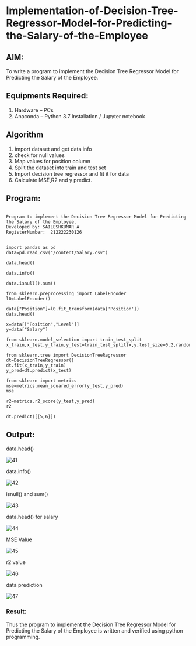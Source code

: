 # Implementation-of-Decision-Tree-Regressor-Model-for-Predicting-the-Salary-of-the-Employee

## AIM:
To write a program to implement the Decision Tree Regressor Model for Predicting the Salary of the Employee.

## Equipments Required:
1. Hardware – PCs
2. Anaconda – Python 3.7 Installation / Jupyter notebook

## Algorithm
1. import dataset and get data info
2. check for null values
3. Map values for position column
4. Split the dataset into train and test set
5. Import decision tree regressor and fit it for data 
6. Calculate MSE,R2 and y predict.

## Program:
```

Program to implement the Decision Tree Regressor Model for Predicting the Salary of the Employee.
Developed by: SAILESHKUMAR A
RegisterNumber:  212222230126


import pandas as pd
data=pd.read_csv("/content/Salary.csv")

data.head()

data.info()

data.isnull().sum()

from sklearn.preprocessing import LabelEncoder
l0=LabelEncoder()

data["Position"]=l0.fit_transform(data['Position'])
data.head()

x=data[["Position","Level"]]
y=data["Salary"]

from sklearn.model_selection import train_test_split
x_train,x_test,y_train,y_test=train_test_split(x,y,test_size=0.2,random_state=2)

from sklearn.tree import DecisionTreeRegressor
dt=DecisionTreeRegressor()
dt.fit(x_train,y_train)
y_pred=dt.predict(x_test)

from sklearn import metrics
mse=metrics.mean_squared_error(y_test,y_pred)
mse

r2=metrics.r2_score(y_test,y_pred)
r2

dt.predict([[5,6]])
```

## Output:

data.head()

![41](https://github.com/hariprasath5106/Implementation-of-Decision-Tree-Regressor-Model-for-Predicting-the-Salary-of-the-Employee/assets/111515488/919484c4-ae07-4355-aa0f-24a5682ac59c)


data.info()

![42](https://github.com/hariprasath5106/Implementation-of-Decision-Tree-Regressor-Model-for-Predicting-the-Salary-of-the-Employee/assets/111515488/f5bad7e0-46c5-4dc2-9926-9b21e2cee7dd)


isnull() and sum()

![43](https://github.com/hariprasath5106/Implementation-of-Decision-Tree-Regressor-Model-for-Predicting-the-Salary-of-the-Employee/assets/111515488/09ff361e-8ea5-4863-820d-55905532b50b)


data.head() for salary

![44](https://github.com/hariprasath5106/Implementation-of-Decision-Tree-Regressor-Model-for-Predicting-the-Salary-of-the-Employee/assets/111515488/7c49a096-ada0-42be-a306-90954f7e9549)


MSE Value

![45](https://github.com/hariprasath5106/Implementation-of-Decision-Tree-Regressor-Model-for-Predicting-the-Salary-of-the-Employee/assets/111515488/37a9f831-3d46-4f02-bdee-dfd35bdc9cb2)

r2 value 

![46](https://github.com/hariprasath5106/Implementation-of-Decision-Tree-Regressor-Model-for-Predicting-the-Salary-of-the-Employee/assets/111515488/c93c0522-fd84-49f8-80b1-66d4d124e51d)


data prediction

![47](https://github.com/hariprasath5106/Implementation-of-Decision-Tree-Regressor-Model-for-Predicting-the-Salary-of-the-Employee/assets/111515488/c7fe8a00-4430-4873-99aa-244281a2ec1b)

### Result:
Thus the program to implement the Decision Tree Regressor Model for Predicting the Salary of the Employee is written and verified using python programming.
